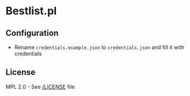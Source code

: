 # Bestlist.pl

## Configuration

- Rename `credentials.example.json` to `credentials.json` and fill it with credentials

## License

MPL 2.0 - See [/LICENSE](LICENSE) file